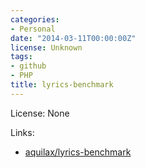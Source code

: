 ```yaml
---
categories:
- Personal
date: "2014-03-11T00:00:00Z"
license: Unknown
tags:
- github
- PHP
title: lyrics-benchmark
---
```


License: None

Links:

* [aquilax/lyrics-benchmark](https://github.com/aquilax/lyrics-benchmark)
